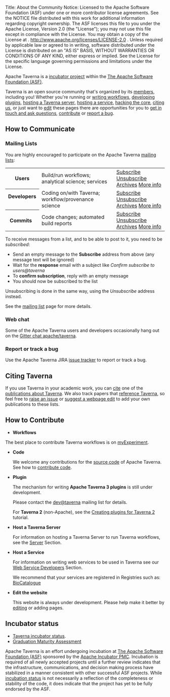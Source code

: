 Title:     About the Community
Notice:    Licensed to the Apache Software Foundation (ASF) under one
           or more contributor license agreements.  See the NOTICE file
           distributed with this work for additional information
           regarding copyright ownership.  The ASF licenses this file
           to you under the Apache License, Version 2.0 (the
           "License"); you may not use this file except in compliance
           with the License.  You may obtain a copy of the License at
           .
             http://www.apache.org/licenses/LICENSE-2.0
           .
           Unless required by applicable law or agreed to in writing,
           software distributed under the License is distributed on an
           "AS IS" BASIS, WITHOUT WARRANTIES OR CONDITIONS OF ANY
           KIND, either express or implied.  See the License for the
           specific language governing permissions and limitations
           under the License.

Apache Taverna is a [incubator project](http://incubator.apache.org/) within the
[The Apache Software Foundation (ASF)](http://www.apache.org/).

Taverna is an open source community that's organized by its
[members](/about), including you!
Whether you're running or
[writing workflows](#contribute-workflow),
[developing plugins](#contribute-plugin),
[hosting a Taverna server](#contribute-server),
[hosting a service](#contribute-host),
[hacking the core](#contribute-code),
[citing us](#citing-taverna), or just want to
[edit](#contribute-edit) these pages
there are opportunities for you to
[get in touch and ask questions](#contact),
[contribute](#contribute) or
[report a bug](#reportbugs).



<a name="mailinglists"></a>
## How to Communicate
### Mailing Lists

You are highly encouraged to participate on the Apache Taverna [mailing lists](/community/lists):

<table class="table table-condensed">
<tr>
  <th> Users </th>
  <td> Build/run workflows; analytical science; services</td>
  <td>
    <a class="btn btn-primary" href="mailto:users-subscribe@taverna.incubator.apache.org" role="button">Subscribe</a>
    <a class="btn btn-default" href="mailto:users-unsubscribe@taverna.incubator.apache.org" role="button">Unsubscribe</a>
    <a class="btn btn-default" href="https://lists.apache.org/list.html?users@taverna.apache.org" role="button">Archives</a>
    <a class="btn btn-link" href="/community/lists#users" role="button">More info</a>
  </td>
</tr>
<tr>
  <th> Developers &nbsp;</th>
  <td> Coding on/with Taverna; workflow/provenance science  &nbsp;</td>
  <td>
    <a class="btn btn-primary" href="mailto:dev-subscribe@taverna.incubator.apache.org" role="button">Subscribe</a>
    <a class="btn btn-default" href="mailto:dev-unsubscribe@taverna.incubator.apache.org" role="button">Unsubscribe</a>
    <a class="btn btn-default" href="https://lists.apache.org/list.html?dev@taverna.apache.org" role="button">Archives</a>
    <a class="btn btn-link" href="/community/lists#dev" role="button">More info</a>
  </td>

</tr>
<tr>
  <th> Commits  &nbsp;</th>
  <td> Code changes; automated build reports  &nbsp;</td>
  <td>
    <a class="btn btn-primary" href="mailto:commits-subscribe@taverna.incubator.apache.org" role="button">Subscribe</a>
    <a class="btn btn-default" href="mailto:commits-unsubscribe@taverna.incubator.apache.org" role="button">Unsubscribe</a>
    <a class="btn btn-default" href="https://lists.apache.org/list.html?commits@taverna.apache.org" role="button">Archives</a>
    <a class="btn btn-link" href="/community/lists#commits" role="button">More info</a>
  </td>
</tr>
</table>


To receive messages from a list, and to be able to post to it, you need to be *subscribed*:

 - Send an empty message to the **Subscribe** address from above (any message text will be ignored)
 - Wait for the **response** email with a subject like *Confirm subscribe to users@taverna*
 - To **confirm subscription**, reply with an empty message
 - You should now be subscribed to the list

Unsubscribing is done in the same way, using the *Unsubscribe* address instead.

See the [mailing list](/community/lists) page for more details.

### Web chat

Some of the Apache Taverna users and developers occasionally hang out on the
[Gitter chat apache/taverna](/community/chat).


<a name="reportbugs"></a>
### Report or track a bug

Use the Apache Taverna JIRA [issue tracker](/community/issue-tracker) to report or track a bug.


## Citing Taverna

If you use Taverna in your academic work, you can [cite](/community/cite) one of the
[publications about Taverna](/community/publications).
We also track papers that
[reference Taverna](/community/references), so feel free to
[raise an issue](issue-tracker) or
[suggest a webpage edit](/community/edit) to add
your own publications to these lists.  


## How to Contribute
<a name="contribute"></a>

 - **Workflows**

  The best place to contribute Taverna workflows is on
     [myExperiment](http://www.myexperiment.org).

 - **Code**

   We welcome any contributions for the [source code](/download/code/) of Apache Taverna. See how to [contribute code](/download/code/#contribute-to-apache-taverna).


 - **Plugin**

    The mechanism for writing **Apache Taverna 3 plugins** is still under development.
    
    Please contact the [dev@taverna](/community/lists#devtaverna) mailing list for details.

    For **Taverna 2** (non-Apache), see the [Creating plugins for Taverna 2](http://dev.mygrid.org.uk/wiki/display/developer/Creating+plugins+for+Taverna+2) tutorial.

- **Host a Taverna Server**

    For information on hosting a Taverna Server to run Taverna workflows, see the [Server](/documentation/server) Section.

- **Host a Service**

    For information on writing web services to be used in Taverna see our [Web Service Developers](/documentation/web-service-developers) Section.
    
     We recommend that your services are registered in Registries such as:
     [BioCatalogue](http://www.biocatalogue.org)
     
 - **Edit the website**

    This website is always under development. Please help make it better by [editing](/community/edit) or adding pages.


## Incubator status

* [Taverna incubator status](http://incubator.apache.org/projects/taverna.html).
* [Graduation Maturity Assessment](https://cwiki.apache.org/confluence/display/TAVERNADEV/2016-03+Taverna+Graduation+Maturity+Assessment)

Apache Taverna is an effort undergoing incubation at
[The Apache Software Foundation (ASF)](http://apache.org/)
sponsored by the [Apache Incubator PMC](http://incubator.apache.org/).
Incubation is required of all newly accepted projects until a further review
indicates that the infrastructure, communications, and decision making process
have stabilized in a manner consistent with other successful ASF projects.
While [incubation status](http://incubator.apache.org/projects/taverna.html)
is not necessarily a reflection of the completeness or
stability of the code, it does indicate that the project has yet to be fully
endorsed by the ASF.
